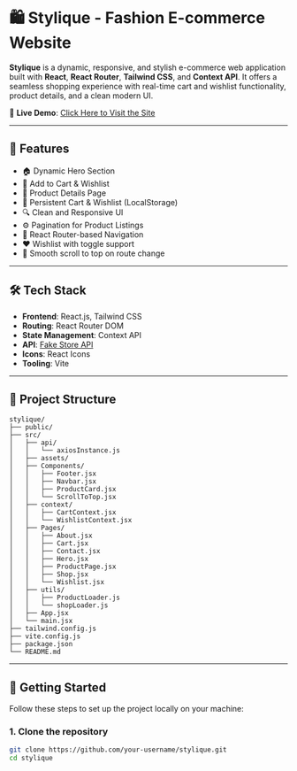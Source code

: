 # 🛍️ Stylique - Fashion E-commerce Website

**Stylique** is a dynamic, responsive, and stylish e-commerce web application built with **React**, **React Router**, **Tailwind CSS**, and **Context API**. It offers a seamless shopping experience with real-time cart and wishlist functionality, product details, and a clean modern UI.

🎯 **Live Demo**: [Click Here to Visit the Site](https://styliquee.netlify.app/)

---

## 🚀 Features

- 🏠 Dynamic Hero Section
- 🛒 Add to Cart & Wishlist
- 🧾 Product Details Page
- 💾 Persistent Cart & Wishlist (LocalStorage)
- 🔍 Clean and Responsive UI
- ⚙️ Pagination for Product Listings
- 🧭 React Router-based Navigation
- ❤️ Wishlist with toggle support
- 💨 Smooth scroll to top on route change

---

## 🛠️ Tech Stack

- **Frontend**: React.js, Tailwind CSS
- **Routing**: React Router DOM
- **State Management**: Context API
- **API**: [Fake Store API](https://fakestoreapi.com/)
- **Icons**: React Icons
- **Tooling**: Vite

---

## 📁 Project Structure

```plaintext
stylique/
├── public/
├── src/
│   ├── api/
│   │   └── axiosInstance.js
│   ├── assets/
│   ├── Components/
│   │   ├── Footer.jsx
│   │   ├── Navbar.jsx
│   │   ├── ProductCard.jsx
│   │   └── ScrollToTop.jsx
│   ├── context/
│   │   ├── CartContext.jsx
│   │   └── WishlistContext.jsx
│   ├── Pages/
│   │   ├── About.jsx
│   │   ├── Cart.jsx
│   │   ├── Contact.jsx
│   │   ├── Hero.jsx
│   │   ├── ProductPage.jsx
│   │   ├── Shop.jsx
│   │   └── Wishlist.jsx
│   ├── utils/
│   │   ├── ProductLoader.js
│   │   └── shopLoader.js
│   ├── App.jsx
│   └── main.jsx
├── tailwind.config.js
├── vite.config.js
├── package.json
└── README.md

```

---

## 🧪 Getting Started

Follow these steps to set up the project locally on your machine:

### 1. Clone the repository

```bash
git clone https://github.com/your-username/stylique.git
cd stylique



